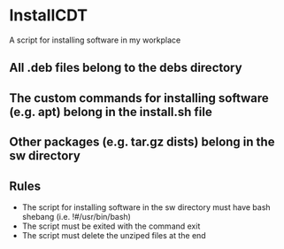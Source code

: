 # InstallCDT
A script for installing software in my workplace
## All .deb files belong to the debs directory
## The custom commands for installing software (e.g. apt) belong in the install.sh file
## Other packages (e.g. tar.gz dists) belong in the sw directory
## Rules
* The script for installing software in the sw directory must have bash shebang (i.e. !#/usr/bin/bash)
* The script must be exited with the command exit
* The script must delete the unziped files at the end
